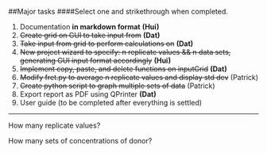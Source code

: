 ##Major tasks 
####Select one and strikethrough when completed.

1. Documentation **in markdown format**  **(Hui)**
2. ~~Create grid on GUI to take input from~~ **(Dat)**
3. ~~Take input from grid to perform calculations on~~ **(Dat)**
4. ~~New project wizard to specify: n replicate values && n data sets, generating GUI input format accordingly~~ **(Hui)**
5. ~~Implement copy, paste, and delete functions on inputGrid~~ **(Dat)**
6. ~~Modify fret.py to average n replicate values and display std dev~~ (Patrick)
7. ~~Create python script to graph multiple sets of data~~ (Patrick)
8. Export report as PDF using QPrinter **(Dat)**
9. User guide (to be completed after everything is settled)






-----------------------------

How many replicate values?

How many sets of concentrations of donor?
